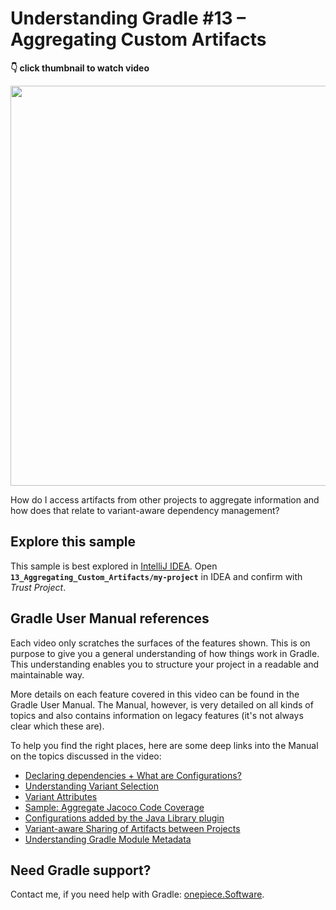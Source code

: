 # Understanding Gradle #13 – Aggregating Custom Artifacts

**👇 click thumbnail to watch video**

[<img src="https://onepiecesoftware.github.io/img/videos/13.png" width="640">](https://www.youtube.com/watch?v=2gPJD0mAres&list=PLWQK2ZdV4Yl2k2OmC_gsjDpdIBTN0qqkE)

How do I access artifacts from other projects to aggregate information
and how does that relate to variant-aware dependency management?

## Explore this sample

This sample is best explored in [IntelliJ IDEA](https://www.jetbrains.com/idea/download).
Open **`13_Aggregating_Custom_Artifacts/my-project`** in IDEA and confirm with _Trust Project_.

## Gradle User Manual references

Each video only scratches the surfaces of the features shown.
This is on purpose to give you a general understanding of how things work in Gradle.
This understanding enables you to structure your project in a readable and maintainable way.

More details on each feature covered in this video can be found in the Gradle User Manual.
The Manual, however, is very detailed on all kinds of topics and also contains information on legacy features (it's not always clear which these are).

To help you find the right places, here are some deep links into the Manual on the topics discussed in the video:

* [Declaring dependencies + What are Configurations?](https://docs.gradle.org/current/userguide/declaring_dependencies.html)
* [Understanding Variant Selection](https://docs.gradle.org/current/userguide/variant_model.html)
* [Variant Attributes](https://docs.gradle.org/current/userguide/variant_attributes.html)
* [Sample: Aggregate Jacoco Code Coverage](https://docs.gradle.org/current/samples/sample_jvm_multi_project_with_code_coverage.html)
* [Configurations added by the Java Library plugin](https://docs.gradle.org/current/userguide/java_library_plugin.html#sec:java_library_configurations_graph)
* [Variant-aware Sharing of Artifacts between Projects](https://docs.gradle.org/current/userguide/cross_project_publications.html#sec:variant-aware-sharing)
* [Understanding Gradle Module Metadata](https://docs.gradle.org/current/userguide/publishing_gradle_module_metadata.html)

## Need Gradle support?

Contact me, if you need help with Gradle: [onepiece.Software](http://onepiece.software).
